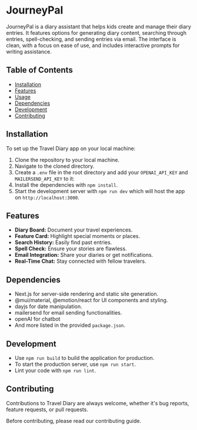 #  JourneyPal

JourneyPal is a diary assistant that helps kids create and manage their diary entries. It features options for generating diary content, searching through entries, spell-checking, and sending entries via email. The interface is clean, with a focus on ease of use, and includes interactive prompts for writing assistance.

## Table of Contents

- [Installation](#installation)
- [Features](#features)
- [Usage](#usage)
- [Dependencies](#dependencies)
- [Development](#development)
- [Contributing](#contributing)

## Installation

To set up the Travel Diary app on your local machine:

1. Clone the repository to your local machine.
2. Navigate to the cloned directory.
3. Create a `.env` file in the root directory and add your `OPENAI_API_KEY` and `MAILERSEND_API_KEY` to it:
4. Install the dependencies with `npm install`.
5. Start the development server with `npm run dev` which will host the app on `http://localhost:3000`.

## Features

- **Diary Board:** Document your travel experiences.
- **Feature Card:** Highlight special moments or places.
- **Search History:** Easily find past entries.
- **Spell Check:** Ensure your stories are flawless.
- **Email Integration:** Share your diaries or get notifications.
- **Real-Time Chat:** Stay connected with fellow travelers.

## Dependencies

- Next.js for server-side rendering and static site generation.
- @mui/material, @emotion/react for UI components and styling.
- dayjs for date manipulation.
- mailersend for email sending functionalities.
- openAI for chatbot
- And more listed in the provided `package.json`.

## Development

- Use `npm run build` to build the application for production.
- To start the production server, use `npm run start`.
- Lint your code with `npm run lint`.

## Contributing

Contributions to Travel Diary are always welcome, whether it's bug reports, feature requests, or pull requests.

Before contributing, please read our contributing guide.



